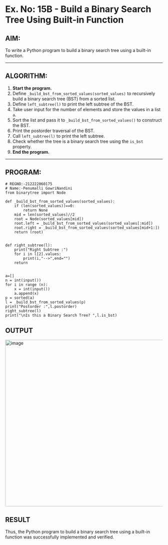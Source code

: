 # Ex. No: 15B - Build a Binary Search Tree Using Built-in Function

## AIM:
To write a Python program to build a binary search tree using a built-in function.

---

## ALGORITHM:

1. **Start the program.**
2. Define `_build_bst_from_sorted_values(sorted_values)` to recursively build a binary search tree (BST) from a sorted list.
3. Define `left_subtree(l)` to print the left subtree of the BST.
4. Take user input for the number of elements and store the values in a list `a`.
5. Sort the list and pass it to `_build_bst_from_sorted_values()` to construct the BST.
6. Print the postorder traversal of the BST.
7. Call `left_subtree(l)` to print the left subtree.
8. Check whether the tree is a binary search tree using the `is_bst` property.
9. **End the program.**

---

## PROGRAM:

```
# REGNO:-212222060175
# Name:-Penumalli GowriNandini
from binarytree import Node

def _build_bst_from_sorted_values(sorted_values):
    if (len(sorted_values))==0:
        return None
    mid = len(sorted_values)//2
    root = Node(sorted_values[mid])
    root.left = _build_bst_from_sorted_values(sorted_values[:mid])
    root.right = _build_bst_from_sorted_values(sorted_values[mid+1:])
    return (root)


def right_subtree(l):
    print("Right Subtree :")
    for i in l[2].values:
        print(i,"-->",end="")
    return 


a=[]
n = int(input())
for i in range (n):
    x = int(input())
    a.append(x)
p = sorted(a)
l = _build_bst_from_sorted_values(p)
print("Postorder :",l.postorder)
right_subtree(l)
print("\nIs this a Binary Search Tree? ",l.is_bst)
```

## OUTPUT
<img width="1308" height="533" alt="image" src="https://github.com/user-attachments/assets/806124ab-cd38-40c0-a0c5-4b1f666f01d5" />


## RESULT
Thus, the Python program to build a binary search tree using a built-in function was successfully implemented and verified.
